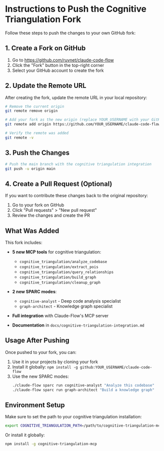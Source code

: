# Instructions to Push the Cognitive Triangulation Fork

Follow these steps to push the changes to your own GitHub fork:

## 1. Create a Fork on GitHub

1. Go to https://github.com/ruvnet/claude-code-flow
2. Click the "Fork" button in the top-right corner
3. Select your GitHub account to create the fork

## 2. Update the Remote URL

After creating the fork, update the remote URL in your local repository:

```bash
# Remove the current origin
git remote remove origin

# Add your fork as the new origin (replace YOUR_USERNAME with your GitHub username)
git remote add origin https://github.com/YOUR_USERNAME/claude-code-flow.git

# Verify the remote was added
git remote -v
```

## 3. Push the Changes

```bash
# Push the main branch with the cognitive triangulation integration
git push -u origin main
```

## 4. Create a Pull Request (Optional)

If you want to contribute these changes back to the original repository:

1. Go to your fork on GitHub
2. Click "Pull requests" > "New pull request"
3. Review the changes and create the PR

## What Was Added

This fork includes:

- **5 new MCP tools** for cognitive triangulation:
  - `cognitive_triangulation/analyze_codebase`
  - `cognitive_triangulation/extract_pois`
  - `cognitive_triangulation/query_relationships`
  - `cognitive_triangulation/build_graph`
  - `cognitive_triangulation/cleanup_graph`

- **2 new SPARC modes**:
  - `cognitive-analyst` - Deep code analysis specialist
  - `graph-architect` - Knowledge graph specialist

- **Full integration** with Claude-Flow's MCP server
- **Documentation** in `docs/cognitive-triangulation-integration.md`

## Usage After Pushing

Once pushed to your fork, you can:

1. Use it in your projects by cloning your fork
2. Install it globally: `npm install -g github:YOUR_USERNAME/claude-code-flow`
3. Use the new SPARC modes:
   ```bash
   ./claude-flow sparc run cognitive-analyst "Analyze this codebase"
   ./claude-flow sparc run graph-architect "Build a knowledge graph"
   ```

## Environment Setup

Make sure to set the path to your cognitive triangulation installation:

```bash
export COGNITIVE_TRIANGULATION_PATH=/path/to/cognitive-triangulation-mcp
```

Or install it globally:

```bash
npm install -g cognitive-triangulation-mcp
```